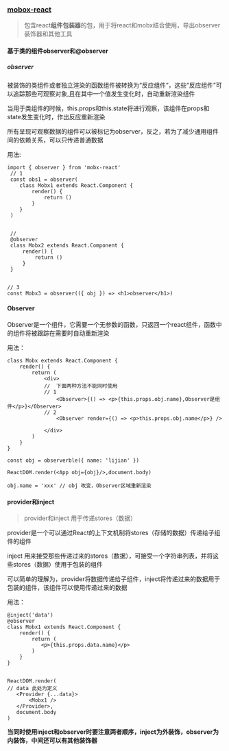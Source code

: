 ### [mobox-react](https://github.com/mobxjs/mobx-react)

> 包含react**组件包装器**的包，用于将react和mobx结合使用，导出observer装饰器和其他工具

#### 基于类的组件observer和@observer

##### observer
被装饰的类组件或者独立渲染的函数组件被转换为“反应组件”，这些“反应组件”可以追踪那些可观察对象,且在其中一个值发生变化时，自动重新渲染组件

当用于类组件的时候，this.props和this.state将进行观察，该组件在props和state发生变化时，作出反应重新渲染


所有呈现可观察数据的组件可以被标记为observer，反之，若为了减少通用组件间的依赖关系，可以只传递普通数据

用法:
```
import { observer } from 'mobx-react'
 // 1
 const obs1 = observer(
    class Mobx1 extends React.Component {
        render() {
            return ()
        }
    }
 )
 
 
 // 
 @observer
 class Mobx2 extends React.Component {
     render() {
         return ()
     }
 }


// 3
const Mobx3 = observer(({ obj }) => <h1>observer</h1>)
```

#### Observer
Observer是一个组件，它需要一个无参数的函数，只返回一个react组件，函数中的组件将被跟踪在需要时自动重新渲染

用法： 
```
class Mobx extends React.Component {
    render() {
        return (
            <div>
            //  下面两种方法不能同时使用
            // 1
                <Observer>{() => <p>{this.props.obj.name},Observer是组件</p>}</Observer>
            // 2
                <Observer render={() => <p>this.props.obj.name</p>} />
                
            </div>
        )
    }
}

const obj = observerble({ name: 'lijian' })

ReactDOM.render(<App obj={obj}/>,document.body)

obj.name = 'xxx' // obj 改变，Observer区域重新渲染

```



#### provider和inject
> provider和inject 用于传递stores（数据）  

 provider是一个可以通过React的上下文机制将stores（存储的数据）传递给子组件的组件
 
 inject 用来接受那些传递过来的stores（数据），可接受一个字符串列表，并将这些stores（数据）使用于包装的组件
 
 可以简单的理解为，provider将数据传递给子组件，inject将传递过来的数据用于包装的组件，该组件可以使用传递过来的数据
 
 用法： 
 ```
 @inject('data')
 @observer
 class Mobx1 extends React.Component {
     render() {
         return (
            <p>{this.props.data.name}</p>
         )
     }
 }
 

 ReactDOM.render(
 // data 此处为定义
    <Provider {...data}>
        <Mobx1 />
    </Provider>,
    document.body
 )
 ```
**当同时使用inject和observer时要注意两者顺序，inject为外装饰，observer为内装饰，中间还可以有其他装饰器**
 





